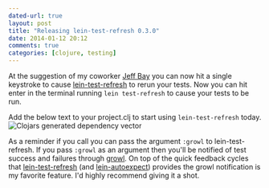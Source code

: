 ```yaml
---
dated-url: true
layout: post
title: "Releasing lein-test-refresh 0.3.0"
date: 2014-01-12 20:12
comments: true
categories: [clojure, testing]
---
```


At the suggestion of my coworker [Jeff Bay](http://www.xpteam.com/)
you can now hit a single keystroke to cause
[lein-test-refresh](https://github.com/jakemcc/lein-test-refresh) to
rerun your tests. Now you can hit enter in the terminal running `lein
test-refresh` to cause your tests to be run.

Add the below text to your project.clj to start using
`lein-test-refresh` today.
![Clojars generated dependency vector](https://clojars.org/com.jakemccrary/lein-test-refresh/latest-version.svg)

As a reminder if you call you can pass the argument `:growl` to
lein-test-refresh. If you pass `:growl` as an argument then you'll be
notified of test success and failures through
[growl](http://growl.info/). On top of the quick feedback cycles that
[lein-test-refresh](https://github.com/jakemcc/lein-test-refresh) (and
[lein-autoexpect](https://github.com/jakemcc/lein-autoexpect))
provides the growl notification is my favorite feature. I'd highly
recommend giving it a shot.


